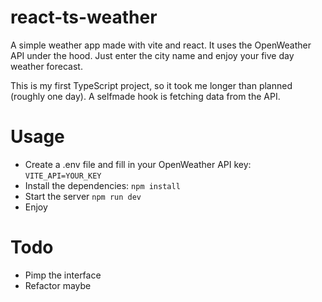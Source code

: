 # react-ts-weather

A simple weather app made with vite and react. It uses the OpenWeather API under the hood. Just enter the city name and enjoy your five day weather forecast.

This is my first TypeScript project, so it took me longer than planned (roughly one day). A selfmade hook is fetching data from the API.

# Usage

- Create a .env file and fill in your OpenWeather API key:
`VITE_API=YOUR_KEY`
- Install the dependencies:
`npm install`
- Start the server
`npm run dev`
- Enjoy

# Todo

- Pimp the interface
- Refactor maybe